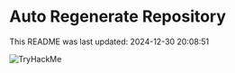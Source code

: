 # Auto Regenerate Repository

This README was last updated: 2024-12-30 20:08:51

 ![TryHackMe](https://tryhackme.com/badge/533634)